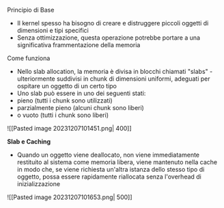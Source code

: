 Principio di Base
- Il kernel spesso ha bisogno di creare e distruggere piccoli oggetti di dimensioni e tipi specifici
- Senza ottimizzazione, questa operazione potrebbe portare a una significativa frammentazione della memoria

Come funziona
- Nello slab allocation, la memoria è divisa in blocchi chiamati "slabs"
-ulteriormente suddivisi in chunk di dimensioni uniformi, adeguati per ospitare un oggetto di un certo tipo
- Uno slab può essere in uno dei seguenti stati:
- pieno (tutti i chunk sono utilizzati)
- parzialmente pieno (alcuni chunk sono liberi)
- o vuoto (tutti i chunk sono liberi)

![[Pasted image 20231207101451.png| 400]]

**Slab e Caching**
- Quando un oggetto viene deallocato, non viene immediatamente restituito al sistema come memoria libera, viene mantenuto nella cache in modo che, se viene richiesta un'altra istanza dello stesso tipo di oggetto, possa essere rapidamente riallocata senza l'overhead di inizializzazione

![[Pasted image 20231207101653.png| 500]]


